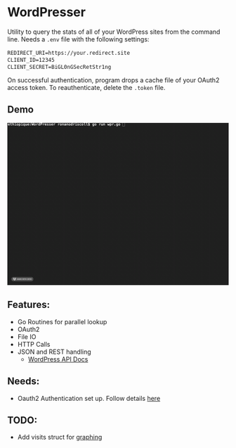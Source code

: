 # WordPresser

Utility to query the stats of all of your WordPress sites from the command line. Needs a `.env` file with the following settings:

```
REDIRECT_URI=https://your.redirect.site
CLIENT_ID=12345
CLIENT_SECRET=BiGL0nGSecRetStr1ng
```

On successful authentication, program drops a cache file of your OAuth2 access token. To reauthenticate, delete the `.token` file.

## Demo
![WordPresser In Action](https://raw.githubusercontent.com/RonanOD/WordPresser/main/img/demo.gif)

## Features:
 * Go Routines for parallel lookup
 * OAuth2
 * File IO
 * HTTP Calls
 * JSON and REST handling
   * [WordPress API Docs](https://developer.wordpress.com/docs/api/)


## Needs:
 * Oauth2 Authentication set up. Follow details [here](https://developer.wordpress.com/docs/oauth2/)

## TODO:
 * Add visits struct for [graphing](https://github.com/gizak/termui)
